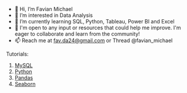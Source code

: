 - 👋 Hi, I’m Favian Michael
- 👀 I’m interested in Data Analysis
- 🌱 I’m currently learning SQL, Python, Tableau, Power BI and Excel
- 💞️ I'm open to any input or resources that could help me improve. I'm eager to collaborate and learn from the community!
- 📫 Reach me at fav.da24@gmail.com or Thread @favian_michael

Tutorials:
1. [MySQL](https://github.com/fav-da24/myTutorial/tree/main/SQL-Lesson)
2. [Python](https://github.com/fav-da24/myTutorial/tree/main/Python-Tutorial)
3. [Pandas](https://github.com/fav-da24/myTutorial/tree/main/Pandas-Tutorial)
4. [Seaborn](https://github.com/fav-da24/myTutorial/tree/main/Seaborn-Tutorial)





<!---
fav-da24/fav-da24 is a ✨ special ✨ repository because its `README.md` (this file) appears on your GitHub profile.
You can click the Preview link to take a look at your changes.
--->
